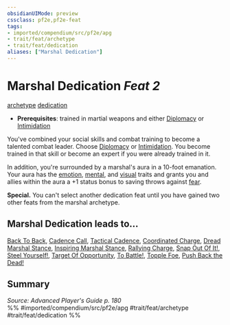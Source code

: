 ```yaml
---
obsidianUIMode: preview
cssclass: pf2e,pf2e-feat
tags:
- imported/compendium/src/pf2e/apg
- trait/feat/archetype
- trait/feat/dedication
aliases: ["Marshal Dedication"]
---
```

# Marshal Dedication  *Feat 2*  
[archetype](archetype.md)  [dedication](dedication.md)  

- **Prerequisites**: trained in martial weapons and either [Diplomacy](../skills.md#Diplomacy) or [Intimidation](../skills.md#Intimidation)

You've combined your social skills and combat training to become a talented combat leader. Choose [Diplomacy](../skills.md#Diplomacy) or [Intimidation](../skills.md#Intimidation). You become trained in that skill or become an expert if you were already trained in it.

In addition, you're surrounded by a marshal's aura in a 10-foot emanation. Your aura has the [emotion](emotion.md), [mental](mental.md), and [visual](visual.md) traits and grants you and allies within the aura a +1 status bonus to saving throws against [fear](rules/traits/fear.md).

**Special.** You can't select another dedication feat until you have gained two other feats from the marshal archetype.

## Marshal Dedication leads to...

[Back To Back](back-to-back-apg.md), [Cadence Call](cadence-call-apg.md), [Tactical Cadence](tactical-cadence-apg.md), [Coordinated Charge](coordinated-charge-apg.md), [Dread Marshal Stance](dread-marshal-stance-apg.md), [Inspiring Marshal Stance](inspiring-marshal-stance-apg.md), [Rallying Charge](rallying-charge-apg.md), [Snap Out Of It!](snap-out-of-it-apg.md), [Steel Yourself!](steel-yourself-apg.md), [Target Of Opportunity](target-of-opportunity-apg.md), [To Battle!](to-battle-apg.md), [Topple Foe](topple-foe-apg.md), [Push Back the Dead!](push-back-the-dead-lokl.md)

## Summary

*Source: Advanced Player's Guide p. 180*  
%% #imported/compendium/src/pf2e/apg #trait/feat/archetype #trait/feat/dedication %%